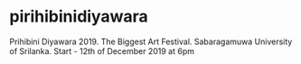 # pirihibinidiyawara
Prihibini Diyawara 2019. 
The Biggest Art Festival. 
Sabaragamuwa University of Srilanka.
Start - 12th of December 2019 at 6pm
